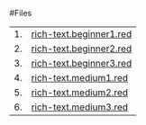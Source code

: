 #Files

<table>
<tr> <td> 1. <td><a href="rich-text.beginner1.red">rich-text.beginner1.red</a>
<tr> <td> 2. <td><a href="rich-text.beginner2.red">rich-text.beginner2.red</a>
<tr> <td> 3. <td><a href="rich-text.beginner3.red">rich-text.beginner3.red</a>
<tr> <td> 4. <td><a href="rich-text.medium1.red">rich-text.medium1.red</a>
<tr> <td> 5. <td><a href="rich-text.medium2.red">rich-text.medium2.red</a>
<tr> <td> 6. <td><a href="rich-text.medium3.red">rich-text.medium3.red</a>
</table>

